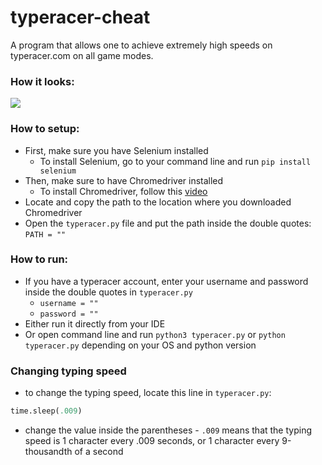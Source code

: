 # typeracer-cheat
A program that allows one to achieve extremely high speeds on typeracer.com on all game modes.
### How it looks:
![](https://user-images.githubusercontent.com/59426357/114341733-4dfa5c00-9b0f-11eb-9ae9-9a4145a42e46.gif)
### How to setup:
* First, make sure you have Selenium installed
  - To install Selenium, go to your command line and run `pip install selenium`
* Then, make sure to have Chromedriver installed
  - To install Chromedriver, follow this [video](https://youtu.be/Xjv1sY630Uc?t=259)
* Locate and copy the path to the location where you downloaded Chromedriver
* Open the `typeracer.py` file and put the path inside the double quotes: `PATH = ""`
### How to run:
* If you have a typeracer account, enter your username and password inside the double quotes in `typeracer.py`
  - `username = ""`
  - `password = ""`
* Either run it directly from your IDE
* Or open command line and run `python3 typeracer.py` or `python typeracer.py` depending on your OS and python version
### Changing typing speed
* to change the typing speed, locate this line in `typeracer.py`:
```python
time.sleep(.009)
```
* change the value inside the parentheses - `.009` means that the typing speed is 1 character every .009 seconds, or 1 character every 9-thousandth of a second
